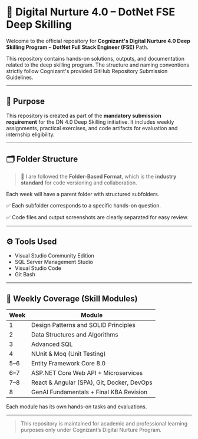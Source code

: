 # 📘 Digital Nurture 4.0 – DotNet FSE Deep Skilling

Welcome to the official repository for **Cognizant's Digital Nurture 4.0 Deep Skilling Program** – **DotNet Full Stack Engineer (FSE)** Path.

This repository contains hands-on solutions, outputs, and documentation related to the deep skilling program. The structure and naming conventions strictly follow Cognizant's provided GitHub Repository Submission Guidelines.

---

## 📌 Purpose

This repository is created as part of the **mandatory submission requirement** for the DN 4.0 Deep Skilling initiative. It includes weekly assignments, practical exercises, and code artifacts for evaluation and internship eligibility.

---

## 🗂️ Folder Structure

> 📌 I are followed the **Folder-Based Format**, which is the **industry standard** for code versioning and collaboration.

Each week will have a parent folder with structured subfolders.

✅ Each subfolder corresponds to a specific hands-on question.

✅ Code files and output screenshots are clearly separated for easy review.

---

## ⚙️ Tools Used

- Visual Studio Community Edition  
- SQL Server Management Studio  
- Visual Studio Code  
- Git Bash  

---

## 🧠 Weekly Coverage (Skill Modules)

| Week | Module                                      |
|------|---------------------------------------------|
| 1    | Design Patterns and SOLID Principles        |
| 2    | Data Structures and Algorithms              |
| 3    | Advanced SQL                                |
| 4    | NUnit & Moq (Unit Testing)                  |
| 5–6  | Entity Framework Core 8.0                   |
| 6–7  | ASP.NET Core Web API + Microservices        |
| 7–8  | React & Angular (SPA), Git, Docker, DevOps  |
| 8    | GenAI Fundamentals + Final KBA Revision     |

Each module has its own hands-on tasks and evaluations.

---

> This repository is maintained for academic and professional learning purposes only under Cognizant’s Digital Nurture Program.


